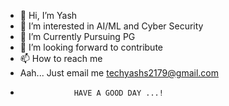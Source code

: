 - 👋 Hi, I’m Yash
- 👀 I’m interested in AI/ML and Cyber Security
- 🌱 I’m Currently Pursuing PG
- 💞️ I’m looking forward to contribute
- 📫 How to reach me 
- Aah... Just email me <techyashs2179@gmail.com>
-                 HAVE A GOOD DAY ...!

<!---
Mrhacker6/Mrhacker6 is a ✨ special ✨ repository because its `README.md` (this file) appears on your GitHub profile.
You can click the Preview link to take a look at your changes.
--->
